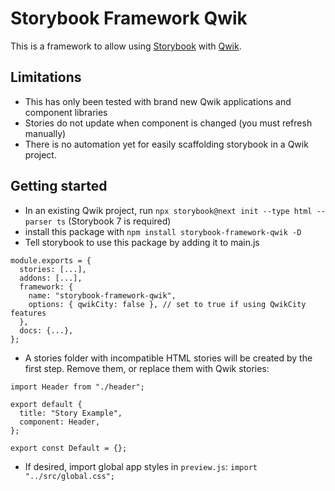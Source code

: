 # Storybook Framework Qwik

This is a framework to allow using [Storybook](https://storybook.js.org/) with [Qwik](https://qwik.builder.io/).

## Limitations

- This has only been tested with brand new Qwik applications and component libraries
- Stories do not update when component is changed (you must refresh manually)
- There is no automation yet for easily scaffolding storybook in a Qwik project.

## Getting started

- In an existing Qwik project, run `npx storybook@next init --type html --parser ts` (Storybook 7 is required)
- install this package with `npm install storybook-framework-qwik -D`
- Tell storybook to use this package by adding it to main.js

```
module.exports = {
  stories: [...],
  addons: [...],
  framework: {
    name: "storybook-framework-qwik",
    options: { qwikCity: false }, // set to true if using QwikCity features
  },
  docs: {...},
};

```

- A stories folder with incompatible HTML stories will be created by the first step. Remove them, or replace them with Qwik stories:

```
import Header from "./header";

export default {
  title: "Story Example",
  component: Header,
};

export const Default = {};
```

- If desired, import global app styles in `preview.js`: `import "../src/global.css";`

